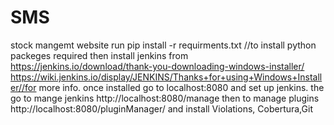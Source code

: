 # SMS
stock mangemt website
run 
pip install -r requirments.txt //to install python packeges required
then install jenkins from https://jenkins.io/download/thank-you-downloading-windows-installer/
https://wiki.jenkins.io/display/JENKINS/Thanks+for+using+Windows+Installer//for more info.
once installed go to localhost:8080 and set up jenkins.
the go to mange jenkins http://localhost:8080/manage
then to manage plugins http://localhost:8080/pluginManager/
and install Violations, Cobertura,Git

